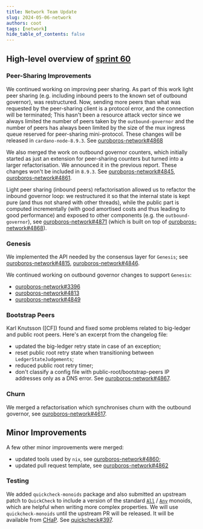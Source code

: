 ```yaml
---
title: Network Team Update
slug: 2024-05-06-network
authors: coot
tags: [network]
hide_table_of_contents: false
---
```


## High-level overview of [sprint 60][sprint-60]

### Peer-Sharing Improvements

We continued working on improving peer sharing.  As part of this work light
peer sharing (e.g. including inbound peers to the known set of outbound
governor), was restructured.  Now, sending more peers than what was requested by
the peer-sharing client is a protocol error, and the connection will be terminated;
This hasn't been a resource attack vector since we always limited the number of
peers taken by the `outbound-governor` and the number of peers has always been
limited by the size of the mux ingress queue reserved for peer-sharing
mini-protocol.  These changes will be released in `cardano-node-8.9.3`.  See
[ouroboros-network#4868]

We also merged the work on outbound governor counters, which initially started
as just an extension for peer-sharing counters but turned into a larger
refactorisation.  We announced it in the previous report.  These changes won't
be included in `8.9.3`.  See [ouroboros-network#4845],
[ouroboros-network#4861].

Light peer sharing (inbound peers) refactorisation allowed us to refactor the
inbound governor loop: we restructured it so that the internal state is kept
pure (and thus not shared with other threads), while the public part is
computed incrementally (with good amortised costs and thus leading to good performance) and exposed to other
components (e.g. the `outbound-governor`), see [ouroboros-network#4871] \(which
is built on top of [ouroboros-network#4868]).

### Genesis

We implemented the API needed by the consensus layer for `Genesis`; see
[ouroboros-network#4815], [ouroboros-network#4846]. 

We continued working on outbound governor changes to support `Genesis`:

* [ouroboros-network#3396]
* [ouroboros-network#4813] 
* [ouroboros-network#4849] 

### Bootstrap Peers

Karl Knutsson ([CF]) found and fixed some problems related to big-ledger and
public root peers.  Here's an excerpt from the changelog file:
* updated the big-ledger retry state in case of an exception;
* reset public root retry state when transitioning between `LedgerStateJudgements`;
* reduced public root retry timer;
* don't classify a config file with public-root/bootstrap-peers IP addresses only
  as a DNS error. 
See [ouroboros-network#4867].

### Churn

We merged a refactorisation which synchronises churn with the outbound
governor, see [ouroboros-network#4617].

## Minor Improvements

A few other minor improvements were merged:

* updated tools used by `nix`, see [ouroboros-network#4860];
* updated pull request template, see [ouroboros-network#4862]

### Testing

We added `quickcheck-monoids` package and also submitted an upstream patch to
`QuickCheck` to include a version of the standard [`All`] / [`Any`] monoids, which
are helpful when writing more complex properties.  We will use
`quickcheck-monoids` until the upstream PR will be released.  It will be
available from [CHaP]. See [quickcheck#397].




[sprint-60]: https://github.com/orgs/IntersectMBO/projects/5/views/1?visibleFields=%5B%22Title%22%2C%22Labels%22%2C%22Assignees%22%2C%22Status%22%2C%22Linked+pull+requests%22%2C69151865%2C%22Repository%22%5D&filterQuery=sprint%3A%22Sprint+60%22

[ouroboros-network#3396]: https://github.com/IntersectMBO/ouroboros-network/pull/3396
[ouroboros-network#4617]: https://github.com/IntersectMBO/ouroboros-network/issues/4617
[ouroboros-network#4813]: https://github.com/IntersectMBO/ouroboros-network/pull/4813
[ouroboros-network#4815]: https://github.com/IntersectMBO/ouroboros-network/issues/4815
[ouroboros-network#4845]: https://github.com/IntersectMBO/ouroboros-network/issues/4845
[ouroboros-network#4846]: https://github.com/IntersectMBO/ouroboros-network/issues/4846
[ouroboros-network#4849]: https://github.com/IntersectMBO/ouroboros-network/pull/4849
[ouroboros-network#4860]: https://github.com/IntersectMBO/ouroboros-network/pull/4860
[ouroboros-network#4861]: https://github.com/IntersectMBO/ouroboros-network/pull/4861
[ouroboros-network#4862]: https://github.com/IntersectMBO/ouroboros-network/pull/4862
[ouroboros-network#4868]: https://github.com/IntersectMBO/ouroboros-network/pull/4869
[ouroboros-network#4867]: https://github.com/IntersectMBO/ouroboros-network/pull/4867
[ouroboros-network#4871]: https://github.com/IntersectMBO/ouroboros-network/pull/4871

[`All`]: https://hackage.haskell.org/package/base-4.19.1.0/docs/Data-Monoid.html#t:All
[`Any`]: https://hackage.haskell.org/package/base-4.19.1.0/docs/Data-Monoid.html#t:Any

[quickcheck#397]: https://github.com/nick8325/quickcheck/pull/397

[CHaP]: https://chap.intersectmbo.org/

